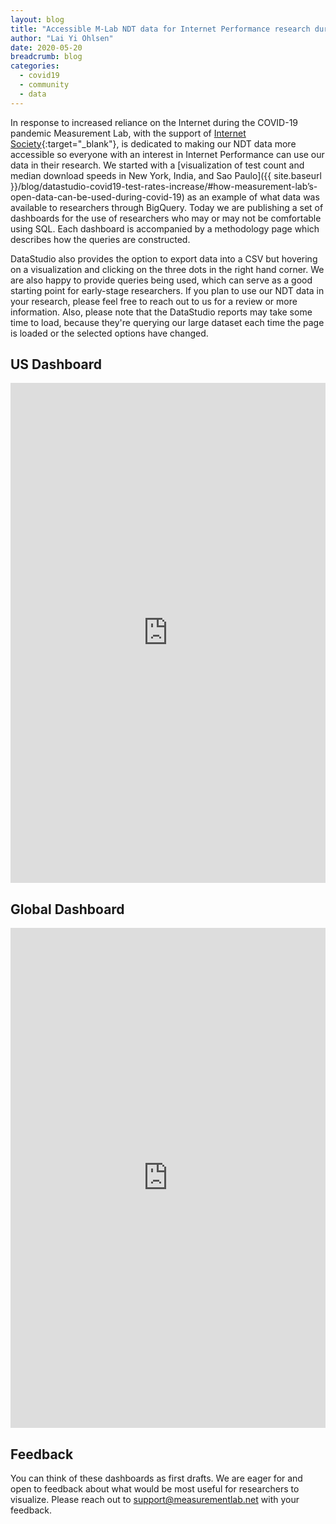 ```yaml
---
layout: blog
title: "Accessible M-Lab NDT data for Internet Performance research during COVID-19"
author: "Lai Yi Ohlsen"
date: 2020-05-20
breadcrumb: blog
categories:
  - covid19
  - community
  - data
---
```


In response to increased reliance on the Internet during the COVID-19 pandemic Measurement Lab, with the support of [Internet Society](https://www.internetsociety.org){:target="_blank"}, is dedicated to making our NDT data more accessible so everyone with an interest in Internet Performance can use our data in their research. We started with a [visualization of test count and median download speeds in New York, India, and Sao Paulo]({{ site.baseurl }}/blog/datastudio-covid19-test-rates-increase/#how-measurement-lab’s-open-data-can-be-used-during-covid-19) as an example of what data was available to researchers through BigQuery.<!--more--> Today we are publishing a set of dashboards for the use of researchers who may or may not be comfortable using SQL. Each dashboard is accompanied by a methodology page which describes how the queries are constructed.

DataStudio also provides the option to export data into a CSV but hovering on a visualization and clicking on the three dots in the right hand corner. We are also happy to provide queries being used, which can serve as a good starting point for early-stage researchers. If you plan to use our NDT data in your research, please feel free to reach out to us for a review or more information. Also, please note that the DataStudio reports may take some time to load, because they're querying our large dataset each time the page is loaded or the selected options have changed.

## US Dashboard
<iframe src="https://datastudio.google.com/embed/reporting/1djtGEuqV4Qwrj26GQTN_xzp3rsMYYcmv/page/YW8NB" frameborder="0" style="width:100%; height:800px; border:0" allowfullscreen></iframe>

## Global Dashboard
<iframe src="https://datastudio.google.com/embed/reporting/12XddYj7__cZOaBF2RwplImw_ZdQQ5Nuw/page/9GTNB" frameborder="0" style="width:100%; height:800px; border:0" allowfullscreen></iframe>

## Feedback

You can think of these dashboards as first drafts. We are eager for and open to feedback about what would be most useful for researchers to visualize. Please reach out to support@measurementlab.net with your feedback.
